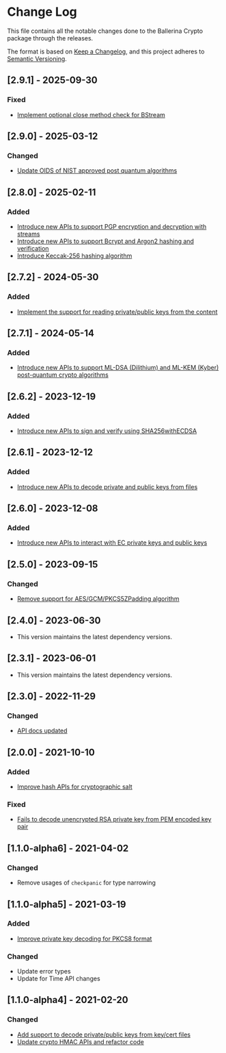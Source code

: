 # Change Log
This file contains all the notable changes done to the Ballerina Crypto package through the releases.

The format is based on [Keep a Changelog](https://keepachangelog.com/en/1.0.0/), and this project adheres to [Semantic Versioning](https://semver.org/spec/v2.0.0.html).

## [2.9.1] - 2025-09-30

### Fixed
- [Implement optional close method check for BStream](https://github.com/ballerina-platform/ballerina-library/issues/8288)

## [2.9.0] - 2025-03-12

### Changed
- [Update OIDS of NIST approved post quantum algorithms](https://github.com/ballerina-platform/ballerina-library/issues/7678)

## [2.8.0] - 2025-02-11

### Added
- [Introduce new APIs to support PGP encryption and decryption with streams](https://github.com/ballerina-platform/ballerina-library/issues/7064)
- [Introduce new APIs to support Bcrypt and Argon2 hashing and verification](https://github.com/ballerina-platform/ballerina-library/issues/2744)
- [Introduce Keccak-256 hashing algorithm](https://github.com/ballerina-platform/ballerina-library/issues/7509)

## [2.7.2] - 2024-05-30

### Added
- [Implement the support for reading private/public keys from the content](https://github.com/ballerina-platform/ballerina-library/issues/6513)

## [2.7.1] - 2024-05-14

### Added
- [Introduce new APIs to support ML-DSA (Dilithium) and ML-KEM (Kyber) post-quantum crypto algorithms](https://github.com/ballerina-platform/ballerina-library/issues/6201)

## [2.6.2] - 2023-12-19

### Added
- [Introduce new APIs to sign and verify using SHA256withECDSA](https://github.com/ballerina-platform/ballerina-library/issues/5889)

## [2.6.1] - 2023-12-12

### Added
- [Introduce new APIs to decode private and public keys from files](https://github.com/ballerina-platform/ballerina-library/issues/5871)

## [2.6.0] - 2023-12-08

### Added
- [Introduce new APIs to interact with EC private keys and public keys](https://github.com/ballerina-platform/ballerina-library/issues/5821)

## [2.5.0] - 2023-09-15

### Changed
- [Remove support for AES/GCM/PKCS5ZPadding algorithm](https://github.com/ballerina-platform/ballerina-standard-library/issues/4775)

## [2.4.0] - 2023-06-30

- This version maintains the latest dependency versions.

## [2.3.1] - 2023-06-01

- This version maintains the latest dependency versions.

## [2.3.0] - 2022-11-29

### Changed
- [API docs updated](https://github.com/ballerina-platform/ballerina-standard-library/issues/3463)

## [2.0.0] - 2021-10-10

### Added
- [Improve hash APIs for cryptographic salt](https://github.com/ballerina-platform/ballerina-standard-library/issues/1517)

### Fixed
- [Fails to decode unencrypted RSA private key from PEM encoded key pair](https://github.com/ballerina-platform/ballerina-standard-library/issues/1658)

## [1.1.0-alpha6] - 2021-04-02

### Changed
- Remove usages of `checkpanic` for type narrowing

## [1.1.0-alpha5] - 2021-03-19

### Added
- [Improve private key decoding for PKCS8 format](https://github.com/ballerina-platform/ballerina-standard-library/issues/1208)

### Changed
- Update error types
- Update for Time API changes

## [1.1.0-alpha4] - 2021-02-20

### Changed
- [Add support to decode private/public keys from key/cert files](https://github.com/ballerina-platform/ballerina-standard-library/issues/67)
- [Update crypto HMAC APIs and refactor code](https://github.com/ballerina-platform/ballerina-standard-library/issues/908)
